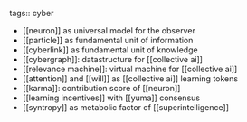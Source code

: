 tags:: cyber

- [[neuron]] as universal model for the observer
- [[particle]] as fundamental unit of information
- [[cyberlink]] as fundamental unit of knowledge
- [[cybergraph]]: datastructure for [[collective ai]]
- [[relevance machine]]: virtual machine for [[collective ai]]
- [[attention]] and [[will]] as [[collective ai]] learning tokens
- [[karma]]: contribution score of [[neuron]]
- [[learning incentives]] with [[yuma]] consensus
- [[syntropy]] as metabolic factor of [[superintelligence]]
